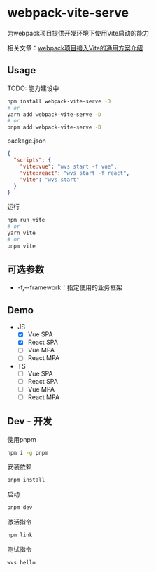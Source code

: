 # webpack-vite-serve
为webpack项目提供开发环境下使用Vite启动的能力

相关文章：[webpack项目接入Vite的通用方案介绍](https://sugarat.top/technology/learn/webapck2vite.html)
## Usage
TODO: 能力建设中
```sh
npm install webpack-vite-serve -D
# or
yarn add webpack-vite-serve -D
# or
pnpm add webpack-vite-serve -D
```

package.json
```json
{
  "scripts": {
    "vite:vue": "wvs start -f vue",
    "vite:react": "wvs start -f react",
    "vite": "wvs start"
  }
}
```

运行
```sh
npm run vite
# or
yarn vite
# or
pnpm vite
```
## 可选参数
* -f,--framework：指定使用的业务框架

## Demo
* JS
  * [x] Vue SPA
  * [x] React SPA
  * [ ] Vue MPA
  * [ ] React MPA
* TS
  * [ ] Vue SPA
  * [ ] React SPA
  * [ ] Vue MPA
  * [ ] React MPA
## Dev - 开发
使用pnpm
```sh
npm i -g pnpm
```

安装依赖
```sh
pnpm install
```

启动
```sh
pnpm dev
```

激活指令
```sh
npm link
```

测试指令
```sh
wvs hello
```